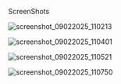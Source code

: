 ScreenShots

![screenshot_09022025_110213](https://github.com/user-attachments/assets/13ac829d-b599-41d1-99d2-bc65ef443176)

![screenshot_09022025_110401](https://github.com/user-attachments/assets/870ca8cf-68e7-4aaa-8610-780dfcff6f67)

![screenshot_09022025_110521](https://github.com/user-attachments/assets/08f26552-94d0-4439-9c7e-6d511810558d)

![screenshot_09022025_110750](https://github.com/user-attachments/assets/d1ffb4af-0e60-43c5-9c4b-f0db33fb1b55)
